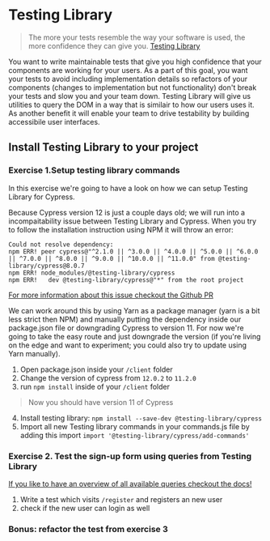 # Testing Library
> The more your tests resemble the way your software is used, the more confidence they can give you.
[Testing Library](https://testing-library.com/docs/cypress-testing-library/intro/)

You want to write maintainable tests that give you high confidence that your components are working for your users. As a part of this goal, you want your tests to avoid including implementation details so refactors of your components (changes to implementation but not functionality) don't break your tests and slow you and your team down. Testing Library will give us utilities to query the DOM in a way that is similair to how our users uses it. As another benefit it will enable your team to drive testability by building accessibile user interfaces.

## Install Testing Library to your project



### Exercise 1.Setup testing library commands
In this exercise we're going to have a look on how we can setup Testing Library for Cypress. 

Because Cypress version 12 is just a couple days old; we will run into a incompaitability issue between Testing Library and Cypress. When you try to follow the installation instruction using NPM it will throw an error: 
```
Could not resolve dependency:
npm ERR! peer cypress@"^2.1.0 || ^3.0.0 || ^4.0.0 || ^5.0.0 || ^6.0.0 || ^7.0.0 || ^8.0.0 || ^9.0.0 || ^10.0.0 || ^11.0.0" from @testing-library/cypress@8.0.7
npm ERR! node_modules/@testing-library/cypress
npm ERR!   dev @testing-library/cypress@"*" from the root project
```
[For more information about this issue checkout the Github PR](https://github.com/testing-library/cypress-testing-library/pull/238)

We can work around this by using Yarn as a package manager (yarn is a bit less strict then NPM) and manually putting the dependency inside our package.json file or downgrading Cypress to version 11. For now we're going to take the easy route and just downgrade the version (if you're living on the edge and want to experiment; you could also try to update using Yarn manually).

1. Open package.json inside your `/client` folder
2. Change the version of cypress from `12.0.2` to `11.2.0`
3. run `npm install` inside of your `/client` folder
> Now you should have version 11 of Cypress

4. Install testing library: `npm install --save-dev @testing-library/cypress`
5. Import all new Testing library commands in your commands.js file by adding this import `import '@testing-library/cypress/add-commands'`

### Exercise 2. Test the sign-up form using queries from Testing Library
[If you like to have an overview of all available queries checkout the docs!](https://testing-library.com/docs/queries/about)

1. Write a test which visits `/register` and registers an new user
2. check if the new user can login as well

### Bonus: refactor the test from exercise 3
